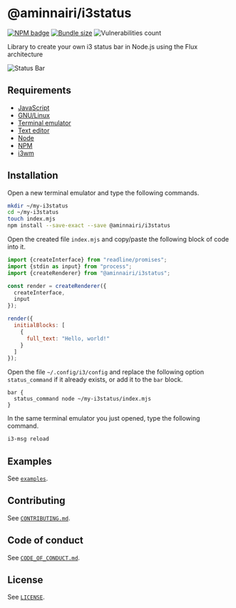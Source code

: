 # @aminnairi/i3status

[![NPM badge](https://badgen.net/npm/v/@babel/core)](https://www.npmjs.com/package/@aminnairi/i3status) [![Bundle size](https://badgen.net/bundlephobia/minzip/@aminnairi/i3status)](https://bundlephobia.com/package/@aminnairi/i3status) ![Vulnerabilities count](https://badgen.net/snyk/aminnairi/i3status)

Library to create your own i3 status bar in Node.js using the Flux architecture

![Status Bar](https://user-images.githubusercontent.com/18418459/146653832-246fe8e9-b680-47ac-8c90-6fe7fbf1a121.png)


## Requirements

- [JavaScript](https://developer.mozilla.org/fr/docs/Web/JavaScript)
- [GNU/Linux](https://en.wikipedia.org/wiki/Linux)
- [Terminal emulator](https://en.wikipedia.org/wiki/Terminal_emulator)
- [Text editor](https://en.wikipedia.org/wiki/Text_editor)
- [Node](https://nodejs.org/en/)
- [NPM](https://www.npmjs.com/)
- [i3wm](https://i3wm.org/)

## Installation

Open a new terminal emulator and type the following commands.

```bash
mkdir ~/my-i3status
cd ~/my-i3status
touch index.mjs
npm install --save-exact --save @aminnairi/i3status
```

Open the created file `index.mjs` and copy/paste the following block of code into it.

```javascript
import {createInterface} from "readline/promises";
import {stdin as input} from "process";
import {createRenderer} from "@aminnairi/i3status";

const render = createRenderer({
  createInterface,
  input
});

render({
  initialBlocks: [
    {
      full_text: "Hello, world!"
    }
  ]
});
```

Open the file `~/.config/i3/config` and replace the following option `status_command` if it already exists, or add it to the `bar` block.

```
bar {
  status_command node ~/my-i3status/index.mjs
}
```

In the same terminal emulator you just opened, type the following command.

```bash
i3-msg reload
```

## Examples

See [`examples`](https://github.com/aminnairi/i3status/tree/production/examples).

## Contributing

See [`CONTRIBUTING.md`](https://github.com/aminnairi/i3status/tree/production/CONTRIBUTING.md).

## Code of conduct

See [`CODE_OF_CONDUCT.md`](https://github.com/aminnairi/i3status/tree/production/CODE_OF_CONDUCT.md).

## License

See [`LICENSE`](https://github.com/aminnairi/i3status/tree/production/LICENSE).

